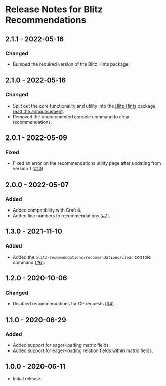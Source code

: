 # Release Notes for Blitz Recommendations

## 2.1.1 - 2022-05-16
### Changed
- Bumped the required version of the Blitz Hints package.

## 2.1.0 - 2022-05-16
### Changed
- Split out the core functionality and utility into the [Blitz Hints](https://github.com/putyourlightson/craft-blitz-hints) package, [read the announcement](https://putyourlightson.com/articles/ballroom-blitz).
- Removed the undocumented console command to clear recommendations.

## 2.0.1 - 2022-05-09
### Fixed
- Fixed an error on the recommendations utility page after updating from version 1 ([#10](https://github.com/putyourlightson/craft-blitz-recommendations/issues/10)).

## 2.0.0 - 2022-05-07
### Added
- Added compatibility with Craft 4.
- Added line numbers to recommendations ([#7](https://github.com/putyourlightson/craft-blitz-recommendations/issues/7)).

## 1.3.0 - 2021-11-10
### Added
- Added the `blitz-recommendations/recommendations/clear` console command ([#6](https://github.com/putyourlightson/craft-blitz-recommendations/issues/6)).

## 1.2.0 - 2020-10-06
### Changed
- Disabled recommendations for CP requests ([#4](https://github.com/putyourlightson/craft-blitz-recommendations/issues/4)).

## 1.1.0 - 2020-06-29
### Added
- Added support for eager-loading matrix fields.
- Added support for eager-loading relation fields within matrix fields.

## 1.0.0 - 2020-06-11
- Initial release.
